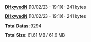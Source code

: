 [**DHxyvedN**](/data/DHxyvedN.txt) (10/02/23 - 19:10)- 241 bytes

[**DHxyvedN**](/data/DHxyvedN.txt) (10/02/23 - 19:10)- 241 bytes

**Total Datas**: 9294

**Total Size**: 61.61 MB / 61.6 MB